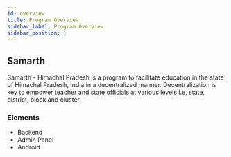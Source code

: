 ```yaml
---
id: overview
title: Program Overview
sidebar_label: Program Overview
sidebar_position: 1
---
```



## Samarth

Samarth - Himachal Pradesh is a program to facilitate education in the state of Himachal Pradesh, India in a decentralized manner. Decentralization is key to empower teacher and state officials at various levels i.e, state, district, block and cluster.

### Elements
* Backend
* Admin Panel
* Android
